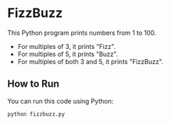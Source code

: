 # FizzBuzz

This Python program prints numbers from 1 to 100.
- For multiples of 3, it prints "Fizz".
- For multiples of 5, it prints "Buzz".
- For multiples of both 3 and 5, it prints "FizzBuzz".

## How to Run

You can run this code using Python:

```bash
python fizzbuzz.py
